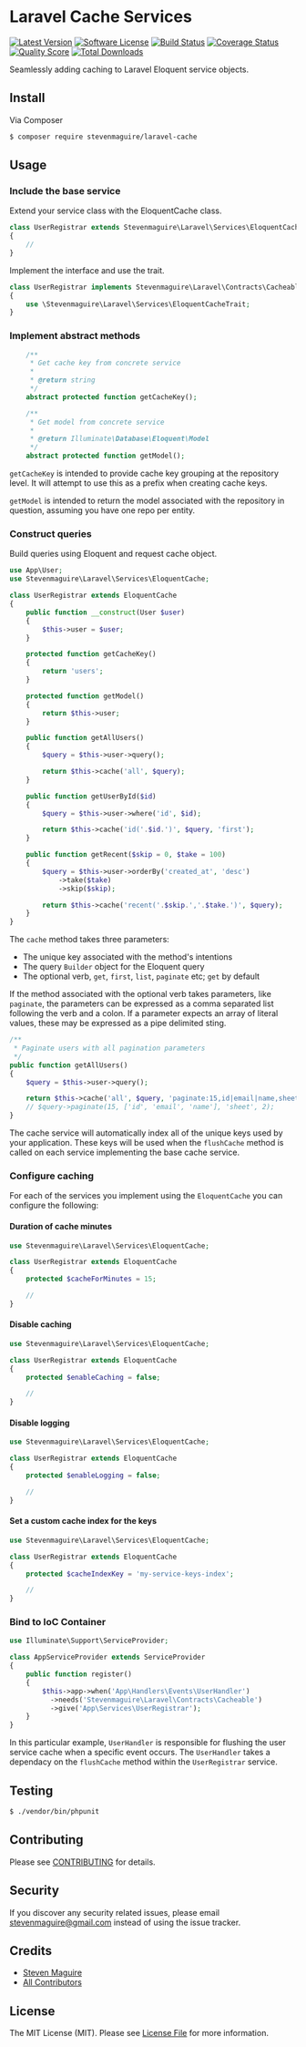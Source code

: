 # Laravel Cache Services

[![Latest Version](https://img.shields.io/github/release/stevenmaguire/laravel-cache.svg?style=flat-square)](https://github.com/stevenmaguire/laravel-cache/releases)
[![Software License](https://img.shields.io/badge/license-MIT-brightgreen.svg?style=flat-square)](LICENSE.md)
[![Build Status](https://img.shields.io/travis/stevenmaguire/laravel-cache/master.svg?style=flat-square)](https://travis-ci.org/stevenmaguire/laravel-cache)
[![Coverage Status](https://img.shields.io/scrutinizer/coverage/g/stevenmaguire/laravel-cache.svg?style=flat-square)](https://scrutinizer-ci.com/g/stevenmaguire/laravel-cache/code-structure)
[![Quality Score](https://img.shields.io/scrutinizer/g/stevenmaguire/laravel-cache.svg?style=flat-square)](https://scrutinizer-ci.com/g/stevenmaguire/laravel-cache)
[![Total Downloads](https://img.shields.io/packagist/dt/stevenmaguire/laravel-cache.svg?style=flat-square)](https://packagist.org/packages/league/laravel-cache)

Seamlessly adding caching to Laravel Eloquent service objects.

## Install

Via Composer

``` bash
$ composer require stevenmaguire/laravel-cache
```

## Usage

### Include the base service

Extend your service class with the EloquentCache class.

```php
class UserRegistrar extends Stevenmaguire\Laravel\Services\EloquentCache
{
    //
}
```

Implement the interface and use the trait.

```php
class UserRegistrar implements Stevenmaguire\Laravel\Contracts\Cacheable
{
    use \Stevenmaguire\Laravel\Services\EloquentCacheTrait;
}
```

### Implement abstract methods

```php
    /**
     * Get cache key from concrete service
     *
     * @return string
     */
    abstract protected function getCacheKey();

    /**
     * Get model from concrete service
     *
     * @return Illuminate\Database\Eloquent\Model
     */
    abstract protected function getModel();
```


`getCacheKey` is intended to provide cache key grouping at the repository level. It will attempt to use this as a prefix when creating cache keys.

`getModel` is intended to return the model associated with the repository in question, assuming you have one repo per entity.

### Construct queries

Build queries using Eloquent and request cache object.

```php
use App\User;
use Stevenmaguire\Laravel\Services\EloquentCache;

class UserRegistrar extends EloquentCache
{
    public function __construct(User $user)
    {
        $this->user = $user;
    }

    protected function getCacheKey()
    {
        return 'users';
    }

    protected function getModel()
    {
        return $this->user;
    }

    public function getAllUsers()
    {
        $query = $this->user->query();

        return $this->cache('all', $query);
    }

    public function getUserById($id)
    {
        $query = $this->user->where('id', $id);

        return $this->cache('id('.$id.')', $query, 'first');
    }

    public function getRecent($skip = 0, $take = 100)
    {
        $query = $this->user->orderBy('created_at', 'desc')
            ->take($take)
            ->skip($skip);

        return $this->cache('recent('.$skip.','.$take.')', $query);
    }
}
```
The `cache` method takes three parameters:

- The unique key associated with the method's intentions
- The query `Builder` object for the Eloquent query
- The optional verb, `get`, `first`, `list`, `paginate` etc; `get` by default

If the method associated with the optional verb takes parameters, like `paginate`, the parameters can be expressed as a comma separated list following the verb and a colon. If a parameter expects an array of literal values, these may be expressed as a pipe delimited sting.

```php
/**
 * Paginate users with all pagination parameters
 */
public function getAllUsers()
{
    $query = $this->user->query();

    return $this->cache('all', $query, 'paginate:15,id|email|name,sheet,2');
    // $query->paginate(15, ['id', 'email', 'name'], 'sheet', 2);
}
```

The cache service will automatically index all of the unique keys used by your application. These keys will be used when the `flushCache` method is called on each service implementing the base cache service.

### Configure caching

For each of the services you implement using the `EloquentCache` you can configure the following:

#### Duration of cache minutes

```php
use Stevenmaguire\Laravel\Services\EloquentCache;

class UserRegistrar extends EloquentCache
{
    protected $cacheForMinutes = 15;

    //
}
```

#### Disable caching

```php
use Stevenmaguire\Laravel\Services\EloquentCache;

class UserRegistrar extends EloquentCache
{
    protected $enableCaching = false;

    //
}
```

#### Disable logging

```php
use Stevenmaguire\Laravel\Services\EloquentCache;

class UserRegistrar extends EloquentCache
{
    protected $enableLogging = false;

    //
}
```

#### Set a custom cache index for the keys

```php
use Stevenmaguire\Laravel\Services\EloquentCache;

class UserRegistrar extends EloquentCache
{
    protected $cacheIndexKey = 'my-service-keys-index';

    //
}
```

### Bind to IoC Container

```php
use Illuminate\Support\ServiceProvider;

class AppServiceProvider extends ServiceProvider
{
    public function register()
    {
        $this->app->when('App\Handlers\Events\UserHandler')
          ->needs('Stevenmaguire\Laravel\Contracts\Cacheable')
          ->give('App\Services\UserRegistrar');
    }
}
```

In this particular example, `UserHandler` is responsible for flushing the user service cache when a specific event occurs. The `UserHandler` takes a dependacy on the `flushCache` method within the `UserRegistrar` service.


## Testing

``` bash
$ ./vendor/bin/phpunit
```

## Contributing

Please see [CONTRIBUTING](CONTRIBUTING.md) for details.

## Security

If you discover any security related issues, please email stevenmaguire@gmail.com instead of using the issue tracker.

## Credits

- [Steven Maguire](https://github.com/stevenmaguire)
- [All Contributors](../../contributors)

## License

The MIT License (MIT). Please see [License File](LICENSE.md) for more information.
